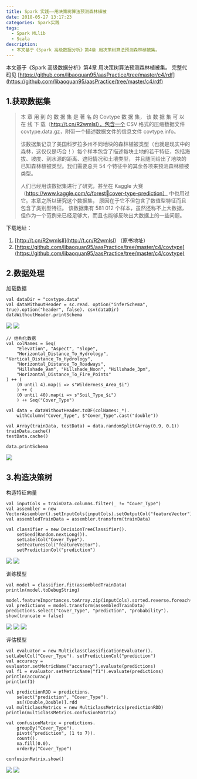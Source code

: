 ```yaml
---
title: Spark 实践——用决策树算法预测森林植被
date: 2018-05-27 13:17:23
categories: Spark实践
tags: 
  - Spark MLlib
  - Scala
description: 
  - 本文基于《Spark 高级数据分析》第4章 用决策树算法预测森林植被集。
---
```

本文基于《Spark 高级数据分析》第4章 用决策树算法预测森林植被集。
完整代码见 [https://github.com/libaoquan95/aasPractice/tree/master/c4/rdf](https://github.com/libaoquan95/aasPractice/tree/master/c4/rdf)

## 1.获取数据集
> 本 章 用 到 的 数 据 集 是 著 名 的 Covtype 数 据 集， 该 数 据 集 可 以 在 线 下 载（http://t.cn/R2wmIsI），包含一个 CSV 格式的压缩数据文件 covtype.data.gz，附带一个描述数据文件的信息文件 covtype.info。
> 
> 该数据集记录了美国科罗拉多州不同地块的森林植被类型（也就是现实中的森林，这仅仅是巧合！）每个样本包含了描述每块土地的若干特征，包括海拔、坡度、到水源的距离、遮阳情况和土壤类型， 并且随同给出了地块的已知森林植被类型。我们需要总共 54 个特征中的其余各项来预测森林植被类型。
>
> 人们已经用该数据集进行了研究，甚至在 Kaggle 大赛（https://www.kaggle.com/c/forestcover-type-prediction） 中也用过它。本章之所以研究这个数据集， 原因在于它不但包含了数值型特征而且包含了类别型特征。 该数据集有 581 012 个样本，虽然还称不上大数据，但作为一个范例来已经足够大，而且也能够反映出大数据上的一些问题。

下载地址：
1. [http://t.cn/R2wmIsIl](http://t.cn/R2wmIsI) （原书地址）
2. [https://github.com/libaoquan95/aasPractice/tree/master/c4/covtype](https://github.com/libaoquan95/aasPractice/tree/master/c4/covtype)

## 2.数据处理
加载数据
```
val dataDir = "covtype.data"
val dataWithoutHeader = sc.read. option("inferSchema", true).option("header", false). csv(dataDir)
dataWithoutHeader.printSchema
```
![](Spark-实践-用决策树算法预测森林植被/1.png)
![](Spark-实践-用决策树算法预测森林植被/2.png)

```
// 结构化数据
val colNames = Seq(
    "Elevation", "Aspect", "Slope",
    "Horizontal_Distance_To_Hydrology", "Vertical_Distance_To_Hydrology",
    "Horizontal_Distance_To_Roadways",
    "Hillshade_9am", "Hillshade_Noon", "Hillshade_3pm",
    "Horizontal_Distance_To_Fire_Points"
) ++ (
    (0 until 4).map(i => s"Wilderness_Area_$i")
    ) ++ (
    (0 until 40).map(i => s"Soil_Type_$i")
    ) ++ Seq("Cover_Type")

val data = dataWithoutHeader.toDF(colNames:_*).
    withColumn("Cover_Type", $"Cover_Type".cast("double"))

val Array(trainData, testData) = data.randomSplit(Array(0.9, 0.1))
trainData.cache()
testData.cache()

data.printSchema
```
![](Spark-实践-用决策树算法预测森林植被/3.png)

## 3.构造决策树
构造特征向量
```
val inputCols = trainData.columns.filter(_ != "Cover_Type")
val assembler = new VectorAssembler().setInputCols(inputCols).setOutputCol("featureVector")
val assembledTrainData = assembler.transform(trainData)

val classifier = new DecisionTreeClassifier().
    setSeed(Random.nextLong()).
    setLabelCol("Cover_Type").
    setFeaturesCol("featureVector").
    setPredictionCol("prediction")
```
![](Spark-实践-用决策树算法预测森林植被/4.png)
![](Spark-实践-用决策树算法预测森林植被/5.png)

训练模型
```
val model = classifier.fit(assembledTrainData)
println(model.toDebugString)

model.featureImportances.toArray.zip(inputCols).sorted.reverse.foreach(println)
val predictions = model.transform(assembledTrainData)
predictions.select("Cover_Type", "prediction", "probability").  show(truncate = false)
```
![](Spark-实践-用决策树算法预测森林植被/6.png)
![](Spark-实践-用决策树算法预测森林植被/7.png)
![](Spark-实践-用决策树算法预测森林植被/8.png)

评估模型
```
val evaluator = new MulticlassClassificationEvaluator(). setLabelCol("Cover_Type"). setPredictionCol("prediction")
val accuracy = evaluator.setMetricName("accuracy").evaluate(predictions)
val f1 = evaluator.setMetricName("f1").evaluate(predictions)
println(accuracy)
println(f1)

val predictionRDD = predictions.
    select("prediction", "Cover_Type").
    as[(Double,Double)].rdd
val multiclassMetrics = new MulticlassMetrics(predictionRDD)
println(multiclassMetrics.confusionMatrix)

val confusionMatrix = predictions.
    groupBy("Cover_Type").
    pivot("prediction", (1 to 7)).
    count().
    na.fill(0.0).
    orderBy("Cover_Type")

confusionMatrix.show()
```
![](Spark-实践-用决策树算法预测森林植被/9.png)
![](Spark-实践-用决策树算法预测森林植被/10.png)